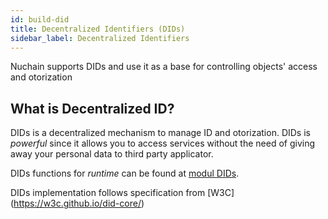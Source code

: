 ```yaml
---
id: build-did
title: Decentralized Identifiers (DIDs)
sidebar_label: Decentralized Identifiers
---
```


Nuchain supports DIDs and use it as a base for controlling objects' access and otorization 


## What is Decentralized ID?

DIDs is a decentralized mechanism to manage ID and otorization. DIDs is _powerful_ since it allows you to access services without the need of giving away your personal data to third party applicator. 

DIDs functions for _runtime_ can be found at
[modul DIDs](https://github.com/nusantarachain/nuchain/tree/develop/frame/did).

DIDs implementation follows specification from [W3C] (https://w3c.github.io/did-core/)
